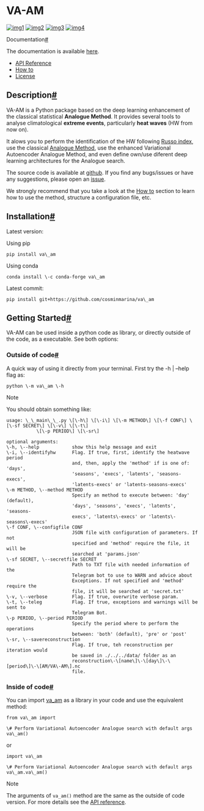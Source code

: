 # VA-AM

[![img1](/docs/_static/distribution.png)](/docs/_static/distribution.png) [![img2](/docs/_static/identification.png)](/docs/_static/identification.png) [![img3](/docs/_static/identification2.png)](/docs/_static/identification2.png) [![img4](/docs/_static/distribution2.png)](/docs/_static/distribution2.png)


Documentation[#](#documentation "Permalink to this heading")

The documentation is available [here](https://va-am.readthedocs.io/).

- [API Reference](https://va-am.readthedocs.io/en/latest/modules.html)
- [How to](https://va-am.readthedocs.io/en/latest/how_to.html)
- [License](https://va-am.readthedocs.io/en/latest/license.html)


Description[#](#description "Permalink to this heading")
--------------------------------------------------------

VA-AM is a Python package based on the deep learning enhancement of the classical statistical **Analogue Method**. It provides several tools to analyse climatological **extreme events**, particularly **heat waves** (HW from now on).

It alows you to perform the identification of the HW following [Russo index](https://iopscience.iop.org/article/10.1088/1748-9326/10/12/124003), use the classical [Analogue Method](https://journals.ametsoc.org/view/journals/clim/12/8/1520-0442_1999_012_2474_tamaas_2.0.co_2.xml), use the enhanced Variational Autoencoder Analogue Method, and even define own/use diferent deep learning architectures for the Analogue search.

The source code is available at [github](https://github.com/cosminmarina/va_am). If you find any bugs/issues or have any suggestions, please open an [issue](hhttps://github.com/cosminmarina/va_am/issues).

We strongly recommend that you take a look at the [How to](how_to.html) section to learn how to use the method, structure a configuration file, etc.

Installation[#](#installation "Permalink to this heading")
----------------------------------------------------------

Latest version:

Using pip

```
pip install va\_am
```

Using conda

```
conda install \-c conda-forge va\_am
```

Latest commit:

```
pip install git+https://github.com/cosminmarina/va\_am
```

Getting Started[#](#getting-started "Permalink to this heading")
----------------------------------------------------------------

VA-AM can be used inside a python code as library, or directly outside of the code, as a executable. See both options:

### Outside of code[#](#outside-of-code "Permalink to this heading")

A quick way of using it directly from your terminal. First try the -h | –help flag as:

```
python \-m va\_am \-h
```

Note

You should obtain something like: 

```
usage: \_\_main\_\_.py \[\-h\] \[\-i\] \[\-m METHOD\] \[\-f CONF\] \[\-sf SECRET\] \[\-v\] \[\-t\]
           \[\-p PERIOD\] \[\-sr\]

optional arguments:
\-h, \--help            show this help message and exit
\-i, \--identifyhw      Flag. If true, first, identify the heatwave period
                        and, then, apply the 'method' if is one of: 'days',
                        'seasons', 'execs', 'latents', 'seasons-execs',
                        'latents-execs' or 'latents-seasons-execs'
\-m METHOD, \--method METHOD
                        Specify an method to execute between: 'day' (default),
                        'days', 'seasons', 'execs', 'latents', 'seasons-
                        execs', 'latents\-execs' or 'latents\-seasons\-execs'
\-f CONF, \--configfile CONF
                        JSON file with configuration of parameters. If not
                        specified and 'method' require the file, it will be
                        searched at 'params.json'
\-sf SECRET, \--secretfile SECRET
                        Path to TXT file with needed information of the
                        Telegram bot to use to WARN and advice about
                        Exceptions. If not specified and 'method' require the
                        file, it will be searched at 'secret.txt'
\-v, \--verbose         Flag. If true, overwrite verbose param.
\-t, \--teleg           Flag. If true, exceptions and warnings will be sent to
                        Telegram Bot.
\-p PERIOD, \--period PERIOD
                        Specify the period where to perform the operations
                        between: 'both' (default), 'pre' or 'post'
\-sr, \--savereconstruction
                        Flag. If true, teh reconstruction per iteration would
                        be saved in ./../../data/ folder as an
                        reconstruction\-\[name\]\-\[day\]\-\[period\]\-\[AM/VA\-AM\].nc
                        file.
```

### Inside of code[#](#inside-of-code "Permalink to this heading")

You can import [va\_am](https://va-am.readthedocs.io/en/latest/va_am.html) as a library in your code and use the equivalent method:

```
from va\_am import

\# Perform Variational Autoencoder Analogue search with default args
va\_am()
```

or

```
import va\_am

\# Perform Variational Autoencoder Analogue search with default args
va\_am.va\_am()
```

Note

The arguments of `va_am()` method are the same as the outside of code version. For more details see the [API reference](https://va-am.readthedocs.io/en/latest/va_am.html).